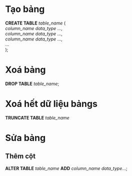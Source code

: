 # Tạo bảng

**CREATE TABLE** _table_name_
(<br>
_column_name data_type_ ...,<br>
_column_name data_type_ ...,<br>
_column_name data_type_ ...,<br>
...<br>
);

# Xoá bảng

**DROP TABLE** _table_name_;

# Xoá hết dữ liệu bảngs

**TRUNCATE TABLE** _table_name_

# Sửa bảng

## Thêm cột

**ALTER TABLE** _table_name_ **ADD** _column_name_ _data_type_...;

